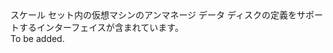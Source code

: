 <Namespace Name="Microsoft.Azure.Management.Compute.Fluent.VirtualMachineScaleSetUnmanagedDataDisk.Definition">
  <Docs>
    <summary>スケール セット内の仮想マシンのアンマネージ データ ディスクの定義をサポートするインターフェイスが含まれています。</summary> 
    <remarks>To be added.</remarks>
  </Docs>
</Namespace>
